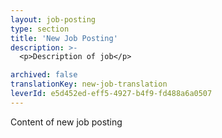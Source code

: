 ```yaml
---
layout: job-posting
type: section
title: 'New Job Posting'
description: >-
  <p>Description of job</p>

archived: false
translationKey: new-job-translation
leverId: e5d452ed-eff5-4927-b4f9-fd488a6a0507
---
```



<p>Content of new job posting</p>

